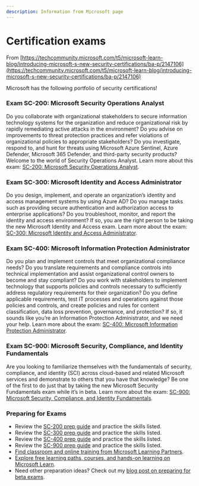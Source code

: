 ```yaml
---
description: Information from Microsoft page
---
```


# Certification exams

From [https://techcommunity.microsoft.com/t5/microsoft-learn-blog/introducing-microsoft-s-new-security-certifications/ba-p/2147106](https://techcommunity.microsoft.com/t5/microsoft-learn-blog/introducing-microsoft-s-new-security-certifications/ba-p/2147106)

Microsoft has the following portfolio of security certifications!

### Exam SC-200: Microsoft Security Operations Analyst <a href="#toc-hid-525059115" id="toc-hid-525059115"></a>

Do you collaborate with organizational stakeholders to secure information technology systems for the organization and reduce organizational risk by rapidly remediating active attacks in the environment? Do you advise on improvements to threat protection practices and refer violations of organizational policies to appropriate stakeholders? Do you investigate, respond to, and hunt for threats using Microsoft Azure Sentinel, Azure Defender, Microsoft 365 Defender, and third-party security products?  Welcome to the world of Security Operations Analyst. Learn more about this exam: [SC-200: Microsoft Security Operations Analyst](https://docs.microsoft.com/learn/certifications/exams/sc-200?WT.mc\_id=Security\_blog-wwl).

### Exam SC-300: Microsoft Identity and Access Administrator <a href="#toc-hid-1962453718" id="toc-hid-1962453718"></a>

Do you design, implement, and operate an organization’s identity and access management systems by using Azure AD?  Do you manage tasks such as providing secure authentication and authorization access to enterprise applications? Do you troubleshoot, monitor, and report the identity and access environment? If so, you are the right person to be taking the new Microsoft Identity and Access exam. Learn more about the exam: [SC-300: Microsoft Identity and Access Administrator](https://docs.microsoft.com/learn/certifications/exams/sc-300?WT.mc\_id=Security\_blog-wwl).

### Exam SC-400: Microsoft Information Protection Administrator <a href="#toc-hid-154999255" id="toc-hid-154999255"></a>

Do you plan and implement controls that meet organizational compliance needs? Do you translate requirements and compliance controls into technical implementation and assist organizational control owners to become and stay compliant?  Do you work with stakeholders to implement technology that supports policies and controls necessary to sufficiently address regulatory requirements for their organization? Do you define applicable requirements, test IT processes and operations against those policies and controls, and create policies and rules for content classification, data loss prevention, governance, and protection? If so, it sounds like you’re an Information Protection Administrator, and we need your help. Learn more about the exam: [SC-400: Microsoft Information Protection Administrator](https://docs.microsoft.com/learn/certifications/exams/sc-400?WT.mc\_id=Security\_blog-wwl).

### Exam SC-900: Microsoft Security, Compliance, and Identity Fundamentals <a href="#toc-hid-1652455208" id="toc-hid-1652455208"></a>

Are you looking to familiarize themselves with the fundamentals of security, compliance, and identity (SCI) across cloud-based and related Microsoft services and demonstrate to others that you have that knowledge? Be one of the first to do just that by taking the new Microsoft Security Fundamentals exam while it’s in beta. Learn more about the exam: [SC-900: Microsoft Security, Compliance, and Identity Fundamentals](https://docs.microsoft.com/learn/certifications/exams/SC-900?WT.mc\_id=Security\_blog-wwl).

### **Preparing for Exams**

* Review the [SC-200 prep guide](https://docs.microsoft.com/learn/certifications/exams/sc-200?WT.mc\_id=Security\_blog-wwl) and practice the skills listed.
* Review the [SC-300 prep guide](https://docs.microsoft.com/learn/certifications/exams/sc-300?WT.mc\_id=Security\_blog-wwl) and practice the skills listed.
* Review the [SC-400 prep guide](https://docs.microsoft.com/learn/certifications/exams/sc-400?WT.mc\_id=Security\_blog-wwl) and practice the skills listed.
* Review the [SC-900 prep guide](https://docs.microsoft.com/learn/certifications/exams/sc-900?WT.mc\_id=Security\_blog-wwl) and practice the skills listed.
* [Find classroom and online training from Microsoft Learning Partners](https://www.microsoft.com/en-us/learning/course-list.aspx).
* [Explore free learning paths, courses, and hands-on learning on Microsoft Learn](https://docs.microsoft.com/learn/browse?WT.mc\_id=Security\_blog-wwl).
* Need other preparation ideas? Check out my [blog post on preparing for beta exams](https://www.microsoft.com/en-us/learning/community-blog-post.aspx?BlogId=8\&Id=374544).
